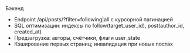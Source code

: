 Бэкенд
- Endpoint /api/posts/?filter=following|all с курсорной пагинацией
- SQL оптимизации: индексы по follow(target_user_id), post(author_id, created_at)
- Предзагрузка: авторы, счётчики, флаги user_state
- Кэширование первых страниц; инвалидация при новых постах